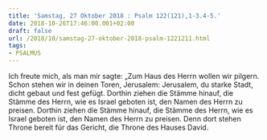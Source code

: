 ```yaml
---
title: 'Samstag, 27 Oktober 2018 : Psalm 122(121),1-3.4-5.'
date: 2018-10-26T17:46:00.001+02:00
draft: false
url: /2018/10/samstag-27-oktober-2018-psalm-1221211.html
tags: 
- PSALMUS
---
```


Ich freute mich, als man mir sagte: „Zum Haus des Herrn wollen wir pilgern. Schon stehen wir in deinen Toren, Jerusalem: Jerusalem, du starke Stadt, dicht gebaut und fest gefügt. Dorthin ziehen die Stämme hinauf, die Stämme des Herrn, wie es Israel geboten ist, den Namen des Herrn zu preisen. Dorthin ziehen die Stämme hinauf, die Stämme des Herrn, wie es Israel geboten ist, den Namen des Herrn zu preisen. Denn dort stehen Throne bereit für das Gericht, die Throne des Hauses David.